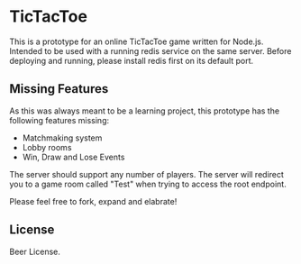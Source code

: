 TicTacToe
=========

This is a prototype for an online TicTacToe game written for Node.js. Intended to be used with a running redis service on the same server. Before deploying and running, please install redis first on its default port.

Missing Features
--------
As this was always meant to be a learning project, this prototype has the following features missing:
- Matchmaking system
- Lobby rooms
- Win, Draw and Lose Events

The server should support any number of players. The server will redirect you to a game room called "Test" when trying to access the root endpoint.

Please feel free to fork, expand and elabrate!

License
---
Beer License.


